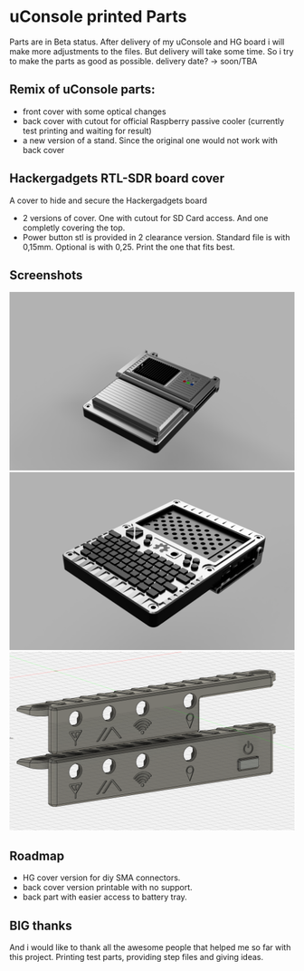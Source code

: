 
# uConsole printed Parts

Parts are in Beta status. 
After delivery of my uConsole and HG board i will make more adjustments to the files. But delivery will take some time. So i try to make the parts as good as possible. delivery date? -> soon/TBA 

## Remix of uConsole parts:
- front cover with some optical changes
- back cover with cutout for official Raspberry passive cooler (currently test printing and waiting for result)
- a new version of a stand. Since the original one would not work with back cover 

## Hackergadgets RTL-SDR board cover
A cover to hide and secure the Hackergadgets board
- 2 versions of cover. One with cutout for SD Card access. And one completly covering the top. 
- Power button stl is provided in 2 clearance version. Standard file is with 0,15mm. Optional is with 0,25. Print the one that fits best.


## Screenshots

![Frontrender](\Render\Render_back.png)
![Backrender](\Render\Render_front.png)
![HG board cover](\Render\HG_Cover.png)
## Roadmap

- HG cover version for diy SMA connectors.
- back cover version printable with no support. 
- back part with easier access to battery tray.


## BIG thanks

And i would like to thank all the awesome people that helped me so far with this project. 
Printing test parts, providing step files and giving ideas.


